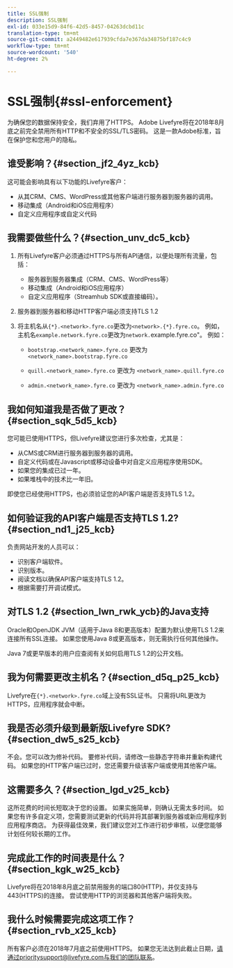```yaml
---
title: SSL强制
description: SSL强制
exl-id: 033e15d9-84f6-42d5-8457-04263dcbd11c
translation-type: tm+mt
source-git-commit: a2449482e617939cfda7e367da34875bf187c4c9
workflow-type: tm+mt
source-wordcount: '540'
ht-degree: 2%

---
```


# SSL强制{#ssl-enforcement}

为确保您的数据保持安全，我们弃用了HTTPS。 Adobe Livefyre将在2018年8月底之前完全禁用所有HTTP和不安全的SSL/TLS密码。 这是一款Adobe标准，旨在保护您和您用户的隐私。

## 谁受影响？{#section_jf2_4yz_kcb}

这可能会影响具有以下功能的Livefyre客户：

* 从其CRM、CMS、WordPress或其他客户端进行服务器到服务器的调用。
* 移动集成（Android和iOS应用程序）
* 自定义应用程序或自定义代码

## 我需要做些什么？{#section_unv_dc5_kcb}

1. 所有Livefyre客户必须通过HTTPS与所有API通信，以便处理所有流量，包括：

   * 服务器到服务器集成（CRM、CMS、WordPress等）
   * 移动集成（Android和iOS应用程序）
   * 自定义应用程序（Streamhub SDK或直接编码）。

1. 服务器到服务器和移动HTTP客户端必须支持TLS 1.2
1. 将主机名从`{*}.<network>.fyre.co`更改为`<network>.{*}.fyre.co`。 例如，主机名`example.network.fyre.co`更改为`network.`example.fyre.co&quot;。 例如：

   * `bootstrap.<network_name>.fyre.co` 更改为 `<network_name>.bootstrap.fyre.co`

   * `quill.<network_name>.fyre.co` 更改为 `<network_name>.quill.fyre.co`

   * `admin.<network_name>.fyre.co` 更改为 `<network_name>.admin.fyre.co`

## 我如何知道我是否做了更改？{#section_sqk_5d5_kcb}

您可能已使用HTTPS，但Livefyre建议您进行多次检查，尤其是：

* 从CMS或CRM进行服务器到服务器的调用。
* 自定义代码或在Javascript或移动设备中对自定义应用程序使用SDK。
* 如果您的集成已过一年。
* 如果堆栈中的技术比一年旧。

即使您已经使用HTTPS，也必须验证您的API客户端是否支持TLS 1.2。

## 如何验证我的API客户端是否支持TLS 1.2?{#section_nd1_j25_kcb}

负责网站开发的人员可以：

* 识别客户端软件。
* 识别版本。
* 阅读文档以确保API客户端支持TLS 1.2。
* 根据需要打开调试模式。

## 对TLS 1.2 {#section_lwn_rwk_ycb}的Java支持

Oracle和OpenJDK JVM（适用于Java 8和更高版本）配置为默认使用TLS 1.2来连接所有SSL连接。 如果您使用Java 8或更高版本，则无需执行任何其他操作。

Java 7或更早版本的用户应查阅有关如何启用TLS 1.2的公开文档。

## 我为何需要更改主机名？{#section_d5q_p25_kcb}

Livefyre在`{*}.<network>.fyre.co`域上没有SSL证书。 只需将URL更改为HTTPS，应用程序就会中断。

## 我是否必须升级到最新版Livefyre SDK?{#section_dw5_s25_kcb}

不会。您可以改为修补代码。 要修补代码，请修改一些静态字符串并重新构建代码。 如果您的HTTP客户端已过时，您还需要升级该客户端或使用其他客户端。

## 这需要多久？{#section_lgd_v25_kcb}

这所花费的时间长短取决于您的设置。 如果实施简单，则确认无需太多时间。 如果您有许多自定义项，您需要测试更新的代码并将其部署到服务器或新应用程序到应用程序商店。 为获得最佳效果，我们建议您对工作进行初步审核，以便您能够计划任何较长期的工作。

## 完成此工作的时间表是什么？{#section_kgk_w25_kcb}

Livefyre将在2018年8月底之前禁用服务的端口80(HTTP)，并仅支持与443(HTTPS)的连接。 尝试使用HTTP的浏览器和其他客户端将失败。

## 我什么时候需要完成这项工作？{#section_rvb_x25_kcb}

所有客户必须在2018年7月底之前使用HTTPS。 如果您无法达到此截止日期，请通过prioritysupport@livefyre.com与我们的团队联系。
